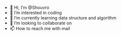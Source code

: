- 👋 Hi, I’m @Shouvro
- 👀 I’m interested in coding
- 🌱 I’m currently learning data structure and algorithm 
- 💞️ I’m looking to collaborate on
- 📫 How to reach me with mail

<!---
Shouvro/Shouvro is a ✨ special ✨ repository because its `README.md` (this file) appears on your GitHub profile.
You can click the Preview link to take a look at your changes.
--->
